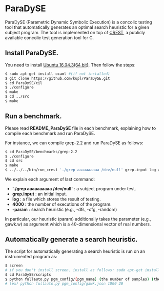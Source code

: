 # ParaDySE 

ParaDySE (Parametric Dynamic Symbolic Execution) 
is a concolic testing tool that automatically generates an optimal 
search heuristic for a given subject program. 
The tool is implemented on top of [CREST][crest], 
a publicly available concolic test generation tool for C. 	

## Install ParaDySE. 
You need to install [Ubuntu 16.04.3(64 bit)][ubuntu].
Then follow the steps:
```sh
$ sudo apt-get install ocaml #(if not installed) 
$ git clone https://github.com/kupl/ParaDySE.git 
$ cd ParaDySE/cil
$ ./configure
$ make
$ cd ../src
$ make
```

## Run a benchmark.
Please read **README\_ParaDySE** file in each benchmark, explaining how to compile 
each benchmark and run ParaDySE.

For instance, we can compile grep-2.2 and run ParaDySE as follows:
```sh
$ cd ParaDySE/benchmarks/grep-2.2 
$ ./configure
$ cd src
$ make
$ ../../../bin/run_crest './grep aaaaaaaaaa /dev/null' grep.input log 4000 -param grep.w
```

We explain each argument of last command: 
-	**'./grep aaaaaaaaaa /dev/null'** : a subject program under test. 
-	**grep.input** : an initial input. 
-	**log** : a file which stores the result of testing.
-	**4000** : the number of executions of the program.
-	**-param** : search heuristic (e.g., -dfs, -cfg, -random) 

In particular, our heuristic (param) additionally takes the parameter (e.g., gawk.w) as argument 
which is a 40-dimensional vector of real numbers.

## Automatically generate a search heuristic.
The script for automatically generating a search heuristic is run on an instrumented program as:
```sh
$ screen 
# if you don't install screen, install as follows: sudo apt-get install screen
$ cd ParaDySE/scripts
$ python fullauto.py pgm_config/(pgm_name) (the number of samples) (the number of cores)
# (ex) python fullauto.py pgm_config/gawk.json 1000 20 
```
[crest]: https://github.com/jburnim/crest
[ubuntu]: https://www.ubuntu.com/download/desktop
